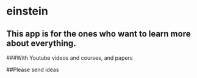 # einstein
## This app is for the ones who want to learn more about everything. 
###With Youtube videos and courses, and papers

##Please send ideas
